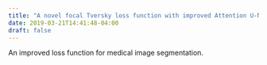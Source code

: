 ```yaml
---
title: "A novel focal Tversky loss function with improved Attention U-Net for lesion segmentation"
date: 2019-03-21T14:41:48-04:00
draft: false
---
```


An improved loss function for medical image segmentation.